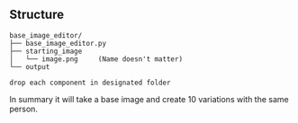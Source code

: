 ## Structure
```
base_image_editor/
├── base_image_editor.py
├── starting_image
│   └── image.png     (Name doesn't matter)
└── output

drop each component in designated folder
```

In summary it will take a base image and create 10 variations with the same person.
